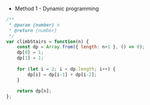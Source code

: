 - Method 1 - Dynamic programming
```javascript
/**
 * @param {number} n
 * @return {number}
 */
var climbStairs = function(n) {
    const dp = Array.from({ length: n+1 }, () => 0);
    dp[0] = 1;
    dp[1] = 1;
    
    for (let i = 2; i < dp.length; i++) {
        dp[i] = dp[i-1] + dp[i-2];
    }
    
    return dp[n];
};
```
